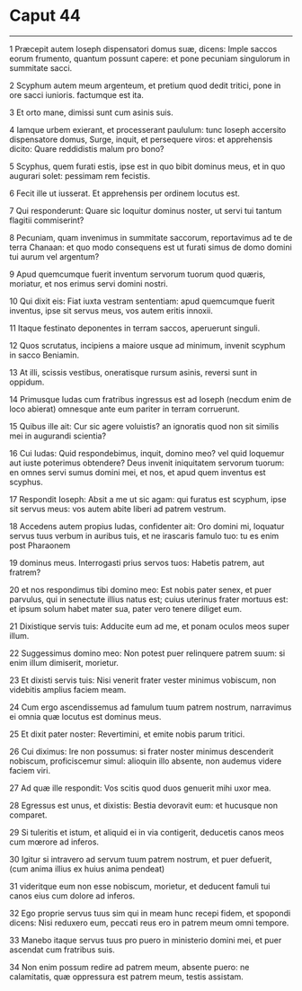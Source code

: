# Caput 44

***

1 Præcepit autem Ioseph dispensatori domus suæ, dicens: Imple saccos eorum frumento, quantum possunt capere: et pone pecuniam singulorum in summitate sacci.

2 Scyphum autem meum argenteum, et pretium quod dedit tritici, pone in ore sacci iunioris. factumque est ita.

3 Et orto mane, dimissi sunt cum asinis suis.

4 Iamque urbem exierant, et processerant paululum: tunc Ioseph accersito dispensatore domus, Surge, inquit, et persequere viros: et apprehensis dicito: Quare reddidistis malum pro bono?

5 Scyphus, quem furati estis, ipse est in quo bibit dominus meus, et in quo augurari solet: pessimam rem fecistis.

6 Fecit ille ut iusserat. Et apprehensis per ordinem locutus est.

7 Qui responderunt: Quare sic loquitur dominus noster, ut servi tui tantum flagitii commiserint?

8 Pecuniam, quam invenimus in summitate saccorum, reportavimus ad te de terra Chanaan: et quo modo consequens est ut furati simus de domo domini tui aurum vel argentum?

9 Apud quemcumque fuerit inventum servorum tuorum quod quæris, moriatur, et nos erimus servi domini nostri.

10 Qui dixit eis: Fiat iuxta vestram sententiam: apud quemcumque fuerit inventus, ipse sit servus meus, vos autem eritis innoxii.

11 Itaque festinato deponentes in terram saccos, aperuerunt singuli.

12 Quos scrutatus, incipiens a maiore usque ad minimum, invenit scyphum in sacco Beniamin.

13 At illi, scissis vestibus, oneratisque rursum asinis, reversi sunt in oppidum.

14 Primusque Iudas cum fratribus ingressus est ad Ioseph (necdum enim de loco abierat) omnesque ante eum pariter in terram corruerunt.

15 Quibus ille ait: Cur sic agere voluistis? an ignoratis quod non sit similis mei in augurandi scientia?

16 Cui Iudas: Quid respondebimus, inquit, domino meo? vel quid loquemur aut iuste poterimus obtendere? Deus invenit iniquitatem servorum tuorum: en omnes servi sumus domini mei, et nos, et apud quem inventus est scyphus.

17 Respondit Ioseph: Absit a me ut sic agam: qui furatus est scyphum, ipse sit servus meus: vos autem abite liberi ad patrem vestrum.

18 Accedens autem propius Iudas, confidenter ait: Oro domini mi, loquatur servus tuus verbum in auribus tuis, et ne irascaris famulo tuo: tu es enim post Pharaonem

19 dominus meus. Interrogasti prius servos tuos: Habetis patrem, aut fratrem?

20 et nos respondimus tibi domino meo: Est nobis pater senex, et puer parvulus, qui in senectute illius natus est; cuius uterinus frater mortuus est: et ipsum solum habet mater sua, pater vero tenere diliget eum.

21 Dixistique servis tuis: Adducite eum ad me, et ponam oculos meos super illum.

22 Suggessimus domino meo: Non potest puer relinquere patrem suum: si enim illum dimiserit, morietur.

23 Et dixisti servis tuis: Nisi venerit frater vester minimus vobiscum, non videbitis amplius faciem meam.

24 Cum ergo ascendissemus ad famulum tuum patrem nostrum, narravimus ei omnia quæ locutus est dominus meus.

25 Et dixit pater noster: Revertimini, et emite nobis parum tritici.

26 Cui diximus: Ire non possumus: si frater noster minimus descenderit nobiscum, proficiscemur simul: alioquin illo absente, non audemus videre faciem viri.

27 Ad quæ ille respondit: Vos scitis quod duos genuerit mihi uxor mea.

28 Egressus est unus, et dixistis: Bestia devoravit eum: et hucusque non comparet.

29 Si tuleritis et istum, et aliquid ei in via contigerit, deducetis canos meos cum mœrore ad inferos.

30 Igitur si intravero ad servum tuum patrem nostrum, et puer defuerit, (cum anima illius ex huius anima pendeat)

31 videritque eum non esse nobiscum, morietur, et deducent famuli tui canos eius cum dolore ad inferos.

32 Ego proprie servus tuus sim qui in meam hunc recepi fidem, et spopondi dicens: Nisi reduxero eum, peccati reus ero in patrem meum omni tempore.

33 Manebo itaque servus tuus pro puero in ministerio domini mei, et puer ascendat cum fratribus suis.

34 Non enim possum redire ad patrem meum, absente puero: ne calamitatis, quæ oppressura est patrem meum, testis assistam.

